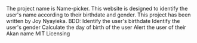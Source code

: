 The project name is Name-picker.
This website is designed to identify the user's name according to their birthdate and gender.
This project has been written by Joy Nyayieka.
BDD:
 Identify the user's birthdate
 Identify the user's gender
 Calculate the day of birth of the user
 Alert the user of their Akan name
MIT Licensing
